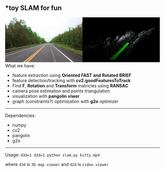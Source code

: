 *toy SLAM for fun
---
![](misc/promo.png)
What we have:
 - feature extraction using **Oriented FAST and Rotated BRIEF**
 - feature detection/tracking with **cv2.goodFeaturesToTrack**
 - Find **F**, **Rotation** and **Transform** matricies using **RANSAC**
 - camera pose estimation and points triangulation
 - visualization with **pangolin viwer**
 - graph (constraints?) optimization with **g2o** optimizer
___
Dependencies:
- numpy
- cv2
- pangolin
- g2o
___
Usage:
`d3d=1 d2d=1 python slam.py kitty.mp4`

where `d3d` is `3D map viewer` and `d2d` is `video viewer`

